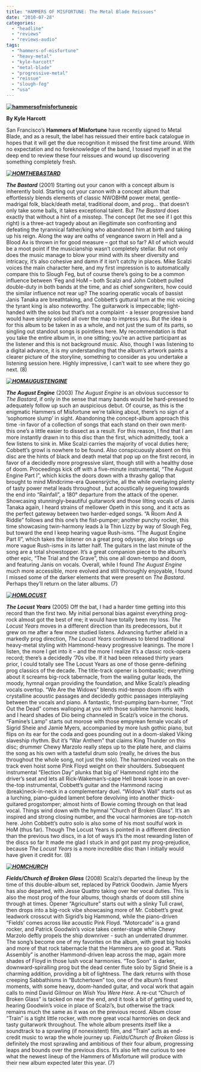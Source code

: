 ```yaml
---
title: "HAMMERS OF MISFORTUNE: The Metal Blade Reissues"
date: "2010-07-28"
categories: 
  - "headline"
  - "reviews"
  - "reviews-audio"
tags: 
  - "hammers-of-misfortune"
  - "heavy-metal"
  - "kyle-harcott"
  - "metal-blade"
  - "progressive-metal"
  - "reissue"
  - "slough-feg"
  - "usa"
---
```


**[![](http://www.hellbound.ca/wp-content/uploads/2010/07/hammersofmisfortunepic.jpg "hammersofmisfortunepic")](http://www.hellbound.ca/wp-content/uploads/2010/07/hammersofmisfortunepic.jpg)**

**By Kyle Harcott**

San Francisco’s **Hammers of Misfortune** have recently signed to Metal Blade, and as a result, the label has reissued their entire back catalogue in hopes that it will get the due recognition it missed the first time around. With no expectation and no foreknowledge of the band, I tossed myself in at the deep end to review these four reissues and wound up discovering something completely fresh.

_**[![](http://www.hellbound.ca/wp-content/uploads/2010/07/HOMTHEBASTARD-150x150.jpg "HOMTHEBASTARD")](http://www.hellbound.ca/wp-content/uploads/2010/07/HOMTHEBASTARD.jpg)**_

_**The Bastard**_ (2001) Starting out your canon with a concept album is inherently bold. Starting out your canon with a concept album that effortlessly blends elements of classic NWOBHM power metal, gentle-madrigal folk, black/death metal, traditional doom, and prog… that doesn’t only take some balls, it takes exceptional talent. But _The Bastard_ does exactly that without a hint of a misstep. The concept (let me see if I got this right) is a three-act tragedy about an illegitimate son confronting and defeating the tyrannical father/king who abandoned him at birth and taking up his reign. Along the way are oaths of vengeance sworn in Hell and a Blood Ax is thrown in for good measure – got that so far? All of which would be a moot point if the musicianship wasn’t completely stellar. But not only does the music manage to blow your mind with its sheer diversity and intricacy, it’s also cohesive and damn if it isn’t catchy in places. Mike Scalzi voices the main character here, and my first impression is to automatically compare this to Slough Feg, but of course there’s going to be a common influence between ‘Feg and HoM – both Scalzi and John Cobbett pulled double-duty in both bands at the time, and as chief songwriters, how could the similar influence not rear up? The soaring operatic vocals of bassist Janis Tanaka are breathtaking, and Cobbett’s guttural turn at the mic voicing the tyrant king is also noteworthy. The guitarwork is impeccable; light-handed with the solos but that’s not a complaint - a lesser progressive band would have simply soloed all over the map to impress you. But the idea is for this album to be taken in as a whole, and not just the sum of its parts, so singling out standout songs is pointless here. My recommendation is that you take the entire album in, in one sitting; you’re an active participant as the listener and this is not background music. Also, though I was listening to a digital advance, it is my understanding that the album’s artwork paints a clearer picture of the storyline, something to consider as you undertake a listening session here. Highly impressive, I can’t wait to see where they go next. (8)

**_[![](http://www.hellbound.ca/wp-content/uploads/2010/07/HOMAUGUSTENGINE-150x150.jpg "HOMAUGUSTENGINE")](http://www.hellbound.ca/wp-content/uploads/2010/07/HOMAUGUSTENGINE.jpg)_**

**_The August Engine_** (2003) _The August Engine_ is an obvious successor to _The Bastard_, if only in the sense that many bands would be hard-pressed to adequately follow up such an auspicious debut. Of course, as this is the enigmatic Hammers of Misfortune we’re talking about, there’s no sign of a ‘sophomore slump’ in sight. Abandoning the concept-album approach this time -in favor of a collection of songs that each stand on their own merit- this one’s a little easier to dissect as a result. For this reason, I find that I am more instantly drawn in to this disc than the first, which admittedly, took a few listens to sink in. Mike Scalzi carries the majority of vocal duties here; Cobbett’s growl is nowhere to be found. Also conspicuously absent on this disc are the hints of black and death metal that pop up on the first record, in favor of a decidedly more progressive slant, though still with a healthy dose of doom. Proceedings kick off with a five-minute instrumental, “The August Engine Part I”, which kicks the doors down with a thrashy gallop that brought to mind Mindcrime-era Queensrÿche, all the while overlaying plenty of tasty power metal leads throughout , but acoustically segueing towards the end into “Rainfall”, a 180° departure from the attack of the opener. Showcasing stunningly-beautiful guitarwork and those lilting vocals of Janis Tanaka again, I heard strains of mellower Opeth in this song, and it acts as the perfect gateway between two harder-edged songs. “A Room And A Riddle” follows and this one’s the fist-pumper; another punchy rocker, this time showcasing twin-harmony leads à la Thin Lizzy by way of Slough Feg, but toward the end I keep hearing vague Rush-isms. “The August Engine Part II”, which takes the listener on a great prog odyssey, also brings up more vague Rush-isms in its latter half. The guitars in the last minute of the song are a total showstopper. It’s a great companion piece to the album’s other epic, “The Trial and the Grave”, this one all down-tempo and doom, and featuring Janis on vocals. Overall, while I found _The August Engine_ much more accessible, more evolved and still thoroughly enjoyable, I found I missed some of the darker elements that were present on _The Bastard_. Perhaps they’ll return on the later albums. (7)

**_[![](http://www.hellbound.ca/wp-content/uploads/2010/07/HOMLOCUST-150x150.jpg "HOMLOCUST")](http://www.hellbound.ca/wp-content/uploads/2010/07/HOMLOCUST.jpg)_**

**_The Locust Years_** (2005) Off the bat, I had a harder time getting into this record than the first two. My initial personal bias against everything prog-rock almost got the best of me; it would have totally been my loss. _The Locust Years_ moves in a different direction than its predecessors, but it grew on me after a few more studied listens. Advancing further afield in a markedly prog direction, _The Locust Years_ continues to blend traditional heavy-metal styling with Hammond-heavy progressive leanings. The more I listen, the more I get into it – and the more I realize it’s a classic rock-opera record; there’s a decidedly ‘70s vibe. If it had been released thirty years prior, I could totally see The Locust Years as one of those genre-defining prog classics of the decade. The title-track opener is bombastic; everything about it screams big-rock tabernacle, from the wailing guitar leads, the moody, hymnal organ providing the foundation, and Mike Scalzi’s pleading vocals overtop. “We Are the Widows” blends mid-tempo doom riffs with crystalline acoustic passages and decidedly gothic passages interplaying between the vocals and piano. A fantastic, first-pumping barn-burner, “Trot Out the Dead” comes walloping at you with those sublime harmonic leads, and I heard shades of Dio being channeled in Scalzi’s voice in the chorus. “Famine’s Lamp” starts out morose with those empyrean female vocals of Sigrid Sheie and Jamie Myers, accompanied by more lush gothic piano, but flips on its ear for the coda and goes pounding out in a doom-slaked Viking slaveship rhythm. But it’s “War Anthem” that claims King Thunder on this disc; drummer Chewy Marzolo really steps up to the plate here, and claims the song as his own with a tasteful drum solo (really, he drives the bus throughout the whole song, not just the solo). The harmonized vocals on the track even hoist some Pink Floyd weight on their shoulders. Subsequent instrumental “Election Day” plunks that big ol’ Hammond right into the driver’s seat and lets all Rick-Wakeman’s-cape Hell break loose in an over-the-top instrumental, Cobbett’s guitar and the Hammond racing (break)neck-in-neck in a complementary duel. “Widow’s Wall” starts out as a lurching, piano-guided lament before devolving into another thick-guitared progstomper; almost hints of Bowie coming through on that lead vocal. Things wind down with the hymnal “Church of Broken Glass”. It’s an inspired and strong closing number, and the vocal harmonies are top-notch here. John Cobbett’s outro solo is also some of his most soulful work in HoM (thus far). Though The Locust Years is pointed in a different direction than the previous two discs, in a lot of ways it’s the most rewarding listen of the discs so far It made me glad I stuck in and got past my prog-prejudice, because _The Locust Years_ is a more incredible disc than I initially would have given it credit for. (8)

**_[![](http://www.hellbound.ca/wp-content/uploads/2010/07/HOMCHURCH-150x150.jpg "HOMCHURCH")](http://www.hellbound.ca/wp-content/uploads/2010/07/HOMCHURCH.jpg)_**

**_Fields/Church of Broken Glass_** (2008) Scalzi’s departed the lineup by the time of this double-album set, replaced by Patrick Goodwin. Jamie Myers has also departed, with Jesse Quattro taking over her vocal duties. This is also the most prog of the four albums, though shards of doom still shine through at times. Opener “Agriculture” starts out with a slinky Tull crawl, then drops into a big-rock vibe showcasing more of Mr. Cobbett’s great leadwork crosscut with Sigrid’s big Hammond, while the piano-driven “Fields’ comes across like acoustic Pink Floyd. “Motorcade” is a grand rocker, and Patrick Goodwin’s voice takes center-stage while Chewy Marzolo deftly propels the ship downriver - such an underrated drummer. The song’s become one of my favorites on the album, with great big hooks and more of that rock tabernacle that the Hammers are so good at. “Rats Assembly” is another Hammond-driven leap across the map, again more shades of Floyd in those lush vocal harmonies. “Too Soon” is darker, downward-spiralling prog but the dead center flute solo by Sigrid Sheie is a charming addition, providing a bit of lightness. The dark returns with those creeping Sabbathisms in “Butchertown” too, one of the album’s finest moments, with some heavy, doom-handed guitar, and vocal work that again calls to mind David Gilmour on _Wish You Were Here_. A re-cut “Church of Broken Glass” is tacked on near the end, and it took a bit of getting used to, hearing Goodwin’s voice in place of Scalzi’s, but otherwise the track remains much the same as it was on the previous record. Album closer “Train” is a tight little rocker, with more great vocal harmonies on deck and tasty guitarwork throughout. The whole album presents itself like a soundtrack to a sprawling (if nonexistent) film, and “Train” acts as end-credit music to wrap the whole journey up. _Fields/Church of Broken Glass_ is definitely the most sprawling and ambitious of their four album, progressing leaps and bounds over the previous discs. It’s also left me curious to see what the newest lineup of the Hammers of Misfortune will produce with their new album expected later this year. (7)
